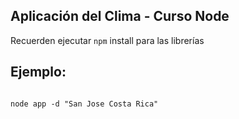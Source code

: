 ## Aplicación del Clima - Curso Node

Recuerden ejecutar ```npm``` install para las librerías

## Ejemplo: 

```

node app -d "San Jose Costa Rica"